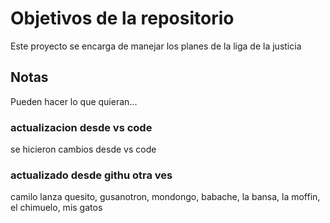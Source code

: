 # Objetivos de la repositorio

Este proyecto se encarga de manejar los planes de la liga de la justicia


## Notas
Pueden hacer lo que quieran...

### actualizacion desde vs code
se hicieron cambios desde vs code


### actualizado desde githu otra ves
camilo lanza quesito, gusanotron, mondongo, babache, la bansa, la moffin, el chimuelo, mis gatos

